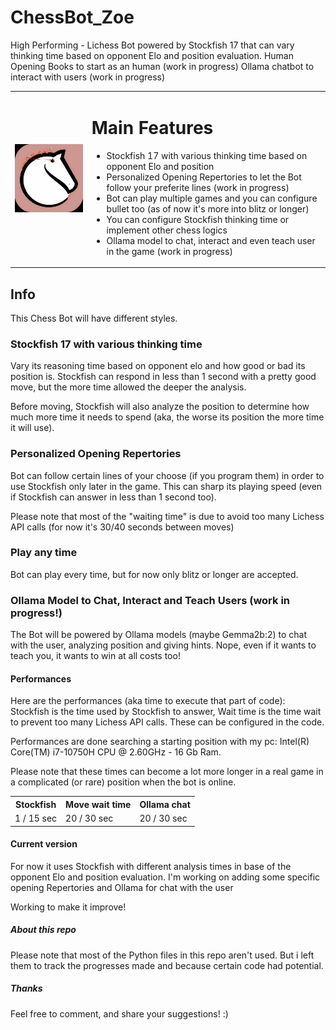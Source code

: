 
# ChessBot_Zoe
High Performing - Lichess Bot powered by Stockfish 17 that can vary thinking time based on opponent Elo and position evaluation.
Human Opening Books to start as an human (work in progress)
Ollama chatbot to interact with users (work in progress)

<table>
  <tr>
    <td>
      <img src="img/LichessZoeLogo.png" alt="Chess Bot Zoe" width="250" />
    </td>
    <td>
      <h1>Main Features</h1>
      <ul>
        <li>Stockfish 17 with various thinking time based on opponent Elo and position</li>
        <li>Personalized Opening Repertories to let the Bot follow your preferite lines (work in progress)</li>
        <li>Bot can play multiple games and you can configure bullet too (as of now it's more into blitz or longer)</li>
        <li>You can configure Stockfish thinking time or implement other chess logics</li>
        <li>Ollama model to chat, interact and even teach user in the game (work in progress)</li>
      </ul>
    </td>
  </tr>
</table>


## Info
This Chess Bot will have different styles. 

### Stockfish 17 with various thinking time
Vary its reasoning time based on opponent elo and how good or bad its position is.
Stockfish can respond in less than 1 second with a pretty good move, but the more time allowed the deeper the analysis.

Before moving, Stockfish will also analyze the position to determine how much more time it needs to spend (aka, the worse its position the more time it will use).


### Personalized Opening Repertories

Bot can follow certain lines of your choose (if you program them) in order to use Stockfish only later in the game.
This can sharp its playing speed (even if Stockfish can answer in less than 1 second too).

Please note that most of the "waiting time" is due to avoid too many Lichess API calls (for now it's 30/40 seconds between moves)


### Play any time

Bot can play every time, but for now only blitz or longer are accepted.


### Ollama Model to Chat, Interact and Teach Users (work in progress!)

The Bot will be powered by Ollama models (maybe Gemma2b:2) to chat with the user, analyzing position and giving hints.
Nope, even if it wants to teach you, it wants to win at all costs too!


#### Performances
Here are the performances (aka time to execute that part of code):
Stockfish is the time used by Stockfish to answer, Wait time is the time wait to prevent too many Lichess API calls.
These can be configured in the code.

Performances are done searching a starting position with my pc: Intel(R) Core(TM) i7-10750H CPU @ 2.60GHz - 16 Gb Ram.

Please note that these times can become a lot more longer in a real game in a complicated (or rare) position when the bot is online.

<table>
  <tr>
    <th>Stockfish</th>
    <th>Move wait time</th>
    <th>Ollama chat</th>
  </tr>
  <tr>
    <td>1 / 15 sec</td>
    <td>20 / 30 sec</td>
    <td>20 / 30 sec</td>
  </tr>
</table>



#### Current version

For now it uses Stockfish with different analysis times in base of the opponent Elo and position evaluation.
I'm working on adding some specific opening Repertories and Ollama for chat with the user

Working to make it improve!

##### About this repo

Please note that most of the Python files in this repo aren't used. But i left them to track the progresses made and because certain code had potential.


##### Thanks
Feel free to comment, and share your suggestions! :)
